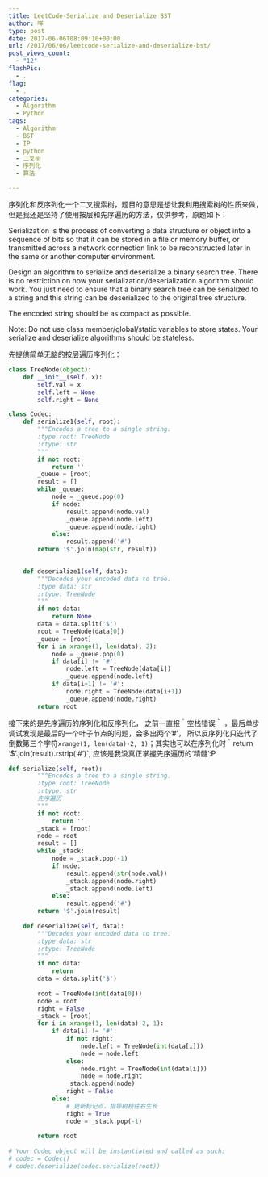 ```yaml
---
title: LeetCode-Serialize and Deserialize BST
author: 咩
type: post
date: 2017-06-06T08:09:10+00:00
url: /2017/06/06/leetcode-serialize-and-deserialize-bst/
post_views_count:
  - "12"
flashPic:
  - .
flag:
  - .
categories:
  - Algorithm
  - Python
tags:
  - Algorithm
  - BST
  - IP
  - python
  - 二叉树
  - 序列化
  - 算法

---
```

序列化和反序列化一个二叉搜索树，题目的意思是想让我利用搜索树的性质来做，但是我还是坚持了使用按层和先序遍历的方法，仅供参考，原题如下：

Serialization is the process of converting a data structure or object into a sequence of bits so that it can be stored in a file or memory buffer, or transmitted across a network connection link to be reconstructed later in the same or another computer environment.

Design an algorithm to serialize and deserialize a binary search tree. There is no restriction on how your serialization/deserialization algorithm should work. You just need to ensure that a binary search tree can be serialized to a string and this string can be deserialized to the original tree structure.

The encoded string should be as compact as possible.

Note: Do not use class member/global/static variables to store states. Your serialize and deserialize algorithms should be stateless.
  
先提供简单无脑的按层遍历序列化：

```python
class TreeNode(object):
    def __init__(self, x):
        self.val = x
        self.left = None
        self.right = None

class Codec:
    def serialize1(self, root):
        """Encodes a tree to a single string.
        :type root: TreeNode
        :rtype: str
        """
        if not root:
            return ''
        _queue = [root]
        result = []
        while _queue:
            node = _queue.pop(0)
            if node:
                result.append(node.val)
                _queue.append(node.left)
                _queue.append(node.right)
            else:
                result.append('#')
        return '$'.join(map(str, result))
        

    def deserialize1(self, data):
        """Decodes your encoded data to tree.
        :type data: str
        :rtype: TreeNode
        """
        if not data:
            return None
        data = data.split('$')
        root = TreeNode(data[0])
        _queue = [root]
        for i in xrange(1, len(data), 2):
            node = _queue.pop(0)
            if data[i] != '#':
                node.left = TreeNode(data[i])
                _queue.append(node.left)
            if data[i+1] != '#':
                node.right = TreeNode(data[i+1])
                _queue.append(node.right)
        return root
```

接下来的是先序遍历的序列化和反序列化， 之前一直报｀空栈错误｀ ，最后单步调试发现是最后的一个叶子节点的问题，会多出两个&#8217;#&#8217;， 所以反序列化只迭代了倒数第三个字符`xrange(1, len(data)-2, 1)`；其实也可以在序列化时｀return &#8216;$&#8217;.join(result).rstrip(&#8216;#&#8217;)\`, 应该是我没真正掌握先序遍历的‘精髓’:P

```python
def serialize(self, root):
        """Encodes a tree to a single string.
        :type root: TreeNode
        :rtype: str
        先序遍历
        """
        if not root:
            return ''
        _stack = [root]
        node = root
        result = []
        while _stack:
            node = _stack.pop(-1)
            if node:
                result.append(str(node.val))
                _stack.append(node.right)
                _stack.append(node.left)
            else:
                result.append('#')
        return '$'.join(result)
        
    def deserialize(self, data):
        """Decodes your encoded data to tree.
        :type data: str
        :rtype: TreeNode
        """
        if not data:
            return
        data = data.split('$')
        
        root = TreeNode(int(data[0]))
        node = root
        right = False
        _stack = [root]
        for i in xrange(1, len(data)-2, 1):
            if data[i] != '#':
                if not right:
                    node.left = TreeNode(int(data[i]))
                    node = node.left
                else:
                    node.right = TreeNode(int(data[i]))
                    node = node.right
                _stack.append(node)
                right = False
            else:
                # 更新标记点，指导树枝往右生长
                right = True
                node = _stack.pop(-1)
                
        return root
        
# Your Codec object will be instantiated and called as such:
# codec = Codec()
# codec.deserialize(codec.serialize(root))
```